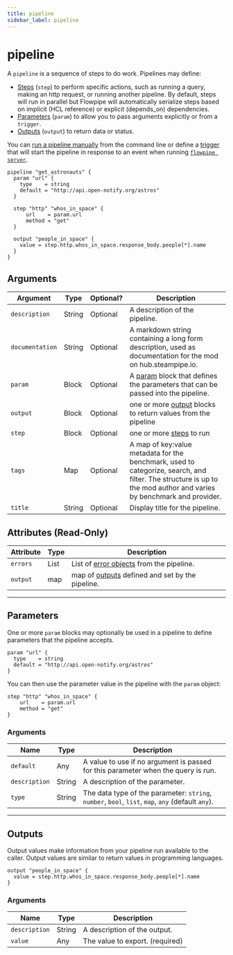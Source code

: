 ```yaml
---
title: pipeline
sidebar_label: pipeline
---
```


# pipeline

A `pipeline` is a sequence of steps to do work. Pipelines may define:
- [Steps](/docs/flowpipe-hcl/step) (`step`) to perform specific actions, such as running a query, making an http request, or running another pipeline. By default, steps will run in parallel but Flowpipe will automatically serialize steps based on implicit (HCL reference) or explicit (depends_on) dependencies.
- [Parameters](#parameters) (`param`) to allow you to pass arguments explicitly or from a `trigger`.
- [Outputs](#outputs) (`output`) to return data or status.

You can [run a pipeline manually](/docs/reference/cli/pipeline) from the command line or define a [trigger](/docs/flowpipe-hcl/trigger) that will start the pipeline in response to an event when running [`flowpipe server`](/docs/run/server). 


```hcl
pipeline "get_astronauts" {
  param "url" {
    type    = string
    default = "http://api.open-notify.org/astros"
  }

  step "http" "whos_in_space" {
      url    = param.url
      method = "get"
  }

  output "people_in_space" {
    value = step.http.whos_in_space.response_body.people[*].name
  }
}
```

## Arguments

| Argument        | Type    | Optional?   | Description
|-----------------|---------|-------------|-----------------
| `description`   | String  | Optional    | A description of the pipeline.
| `documentation` | String  | Optional | A markdown string containing a long form description, used as documentation for the mod on hub.steampipe.io. 
| `param`         | Block   | Optional    | A [param](#parameters) block that defines the parameters that can be passed into the pipeline. 
| `output`        | Block   | Optional    | one or more [output](#outputs) blocks to return values from the pipeline 
| `step`          | Block   | Optional    | one or more [steps](#steps) to run 
| `tags`          | Map     | Optional    | A map of key:value metadata for the benchmark, used to categorize, search, and filter.  The structure is up to the mod author and varies by benchmark and provider. 
| `title`         | String  | Optional    | Display title for the pipeline.


## Attributes (Read-Only)

| Attribute       | Type    |  Description
|-----------------|---------|---------------
| `errors`        | List    | List of [error objects](#errors-read-only) from the pipeline.
| `output`        | map     | map of [outputs](#outputs) defined and set by the pipeline.

----

## Parameters

One or more `param` blocks may optionally be used in a pipeline to define parameters that the pipeline accepts. 
```hcl
param "url" {
  type    = string
  default = "http://api.open-notify.org/astros"
}
```

You can then use the parameter value in the pipeline with the `param` object:
```hcl
step "http" "whos_in_space" {
    url    = param.url
    method = "get"
}
```

### Arguments


| Name          | Type    | Description
|---------------|---------|--------------------------
| `default`     | Any     | A value to use if no argument is passed for this parameter when the query is run.
| `description` | String  | A description of the parameter.
| `type`        | String   | The data type of the parameter: `string`, `number`, `bool`, `list`, `map`, `any` (default `any`). 

----

## Outputs

Output values make information from your pipeline run available to the caller. Output values are similar to return values in programming languages.

```hcl
output "people_in_space" {
  value = step.http.whos_in_space.response_body.people[*].name
}
```
### Arguments

| Name          | Type    | Description
|---------------|---------|--------------------------
| `description` | String  | A description of the output.
| `value`       | Any     | The value to export. (required)
